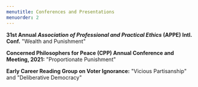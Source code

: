 ```yaml
---
menutitle: Conferences and Presentations
menuorder: 2
---
```

__31st Annual _Association of Professional and Practical Ethics_ (APPE) Intl. Conf.__ 
"Wealth and Punishment"

__Concerned Philosophers for Peace (CPP) Annual Conference and Meeting, 2021:__ 
"Proportionate Punishment"

__Early Career Reading Group on Voter Ignorance:__ 
"Vicious Partisanship" and "Deliberative Democracy"
